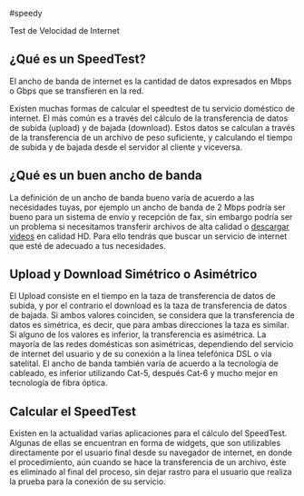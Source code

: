 #speedy

Test de Velocidad de Internet

<h2>¿Qué es un SpeedTest?</h2>

El ancho de banda de internet es la cantidad de datos expresados en Mbps o Gbps que se transfieren en la red.

Existen muchas formas de calcular el speedtest de tu servicio doméstico de internet. El más común es a través del cálculo de la transferencia de datos de subida (upload) y de bajada (download). Estos datos se calculan a través de la transferencia de un archivo de peso suficiente, y calculando el tiempo de subida y de bajada desde el servidor al cliente y viceversa.

<h2>¿Qué es un buen ancho de banda</h2>

La definición de un ancho de banda bueno varía de acuerdo a las necesidades tuyas, por ejemplo un ancho de banda de 2 Mbps podría ser bueno para un sistema de envío y recepción de fax, sin embargo podría ser un problema si necesitamos transferir archivos de alta calidad o <a href="https://bitcu.co/elitetorrent/">descargar videos</a> en calidad HD. Para ello tendrás que buscar un servicio de internet que esté de adecuado a tus necesidades.

<h2>Upload y Download Simétrico o Asimétrico</h2>

El Upload consiste en el tiempo en la taza de transferencia de datos de subida, y por el contrario el download es la taza de transferencia de datos de bajada. Si ambos valores coinciden, se considera que la transferencia de datos es simétrica, es decir, que para ambas direcciones la taza es similar. Si alguno de los valores es inferior, la transferencia es asimétrica. La mayoría de las redes domésticas son asimétricas, dependiendo del servicio de internet del usuario y de su conexión a la línea telefónica DSL o vía satelital. El ancho de banda también varía de acuerdo a la tecnología de cableado, es inferior utilizando Cat-5, después Cat-6 y mucho mejor en tecnología de fibra óptica.

<h2>Calcular el SpeedTest</h2>

Existen en la actualidad varias aplicaciones para el cálculo del SpeedTest. Algunas de ellas se encuentran en forma de widgets, que son utilizables directamente por el usuario final desde su navegador de internet, en donde el procedimiento, aún cuando se hace la transferencia de un archivo, éste es eliminado al final del proceso, sin dejar rastro para el usuario que realiza la prueba para la conexión de su servicio.

